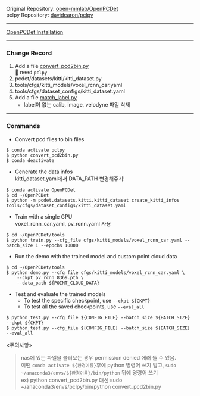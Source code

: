 Original Repository: [open-mmlab/OpenPCDet](https://github.com/open-mmlab/OpenPCDet) <br>
pclpy Repository: [davidcaron/pclpy](https://github.com/davidcaron/pclpy)

---

[OpenPCDet Installation](https://velog.io/@bbirong/OpenPCDet-%ED%99%98%EA%B2%BD%EC%84%B8%ED%8C%85)

---

### Change Record

1. Add a file [convert_pcd2bin.py](https://github.com/minha62/OpenPCDet/blob/master/convert_pcd2bin.py) <br>
  📌 need `pclpy`
2. pcdet/datasets/kitti/kitti_dataset.py
3. tools/cfgs/kitti_models/voxel_rcnn_car.yaml
4. tools/cfgs/dataset_configs/kitti_dataset.yaml
5. Add a file [match_label.py](https://github.com/minha62/OpenPCDet/blob/master/match_label.py)
   - label이 없는 calib, image, velodyne 파일 삭제

---

### Commands

- Convert pcd files to bin files
```
$ conda activate pclpy
$ python convert_pcd2bin.py
$ conda deactivate
```

- Generate the data infos <br>
kitti_dataset.yaml에서 DATA_PATH 변경해주기!
```
$ conda activate OpenPCDet
$ cd ~/OpenPCDet
$ python -m pcdet.datasets.kitti.kitti_dataset create_kitti_infos tools/cfgs/dataset_configs/kitti_dataset.yaml
```

- Train with a single GPU <br>
voxel_rcnn_car.yaml, pv_rcnn.yaml 사용 <br> 
```
$ cd ~/OpenPCDet/tools
$ python train.py --cfg_file cfgs/kitti_models/voxel_rcnn_car.yaml --batch_size 1 --epochs 10000 
```

- Run the demo with the trained model and custom point cloud data
```
$ cd ~/OpenPCDet/tools
$ python demo.py --cfg_file cfgs/kitti_models/voxel_rcnn_car.yaml \
    --ckpt pv_rcnn_8369.pth \
    --data_path ${POINT_CLOUD_DATA}
```

- Test and evaluate the trained models
   - To test the specific checkpoint, use `--ckpt ${CKPT}`
   - To test all the saved checkpoints, use `--eval_all`
```
$ python test.py --cfg_file ${CONFIG_FILE} --batch_size ${BATCH_SIZE} --ckpt ${CKPT}
$ python test.py --cfg_file ${CONFIG_FILE} --batch_size ${BATCH_SIZE} --eval_all
```



<주의사항>
> nas에 있는 파일을 불러오는 경우 permission denied 에러 뜰 수 있음. <br>
> 이땐 `conda activate ${환경이름}`후에 python 명령어 쓰지 말고, `sudo ~/anaconda3/envs/${환경이름}/bin/python` 뒤에 명령어 쓰기 <br>
> ex) python convert_pcd2bin.py 대신 sudo ~/anaconda3/envs/pclpy/bin/python convert_pcd2bin.py

